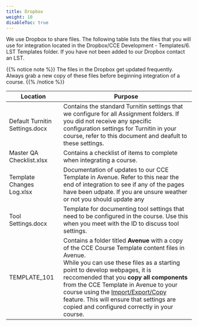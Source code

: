 ```yaml
---
title: Dropbox
weight: 10
disableToc: true
---
```


We use Dropbox to share files. The following table lists the files that you will use for integration located in the Dropbox/CCE Development - Templates/6. LST Templates folder. If you have not been added to our Dropbox contact an LST.

{{% notice note %}}
The files in the Dropbox get updated frequently. Always grab a new copy of these files before beginning integration of a course.
{{% /notice %}}

<table class="table table-bordered table-striped table-sm mb-5" summary="The first column lists the shared file location. The second column provides a summary of the location content.">
   <thead>
      <tr class="d-flex">
         <th class="col-4" scope="col">Location</th>
         <th class="col-8" scope="col">Purpose</th>
      </tr>
   </thead>
   <tbody>
      <tr class="d-flex">
         <td class="col-4">Default Turnitin Settings.docx</td>
         <td class="col-8">
            Contains the standard Turnitin settings that we configure for all Assignment folders. If you did not receive any specific configuration settings for Turnitin in your course, refer to this document and deafult to these settings.
         </td>
      </tr>
      <tr class="d-flex">
         <td class="col-4">Master QA Checklist.xlsx</td>
         <td class="col-8">
            Contains a checklist of items to complete when integrating a course.
         </td>
      </tr>
      <tr class="d-flex">
         <td class="col-4">Template Changes Log.xlsx</td>
         <td class="col-8">
            Documentation of updates to our CCE Template in Avenue. Refer to this near the end of integration to see if any of the pages have been udpate. If you are unsure weather or not you should update any      
         </td>
      </tr>
      <tr class="d-flex">
         <td class="col-4">Tool Settings.docx</td>
         <td class="col-8">
            Template for documenting tool settings that need to be configured in the course. Use this when you meet with the ID to discuss tool settings.      
         </td>
      </tr>
      <tr class="d-flex">
         <td class="col-4">TEMPLATE_101</td>
         <td class="col-8">
            Contains a folder titled <strong>Avenue</strong> with a copy of the CCE Course Template content files in Avenue.
            <div class="alert alert-info" role="alert">
               While you can use these files as a starting point to develop webpages, it is reccomended that you <strong>copy all components</strong> from the CCE Template in Avenue to your course using the <a href="https://documentation.brightspace.com/EN/le/course_administration/instructor/copy_course_components.htm" target="_blank">Import/Export/Copy</a> feature. This will ensure that settings are copied and configured correctly in your course.
            </div>
         </td>
      </tr>
   </tbody>
</table>